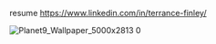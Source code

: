 resume
https://www.linkedin.com/in/terrance-finley/



![Planet9_Wallpaper_5000x2813 0](https://github.com/TerranceFinleyZ/Portfolio/assets/112042894/b5a911e6-1b2a-4be2-888b-4e08d116653b)
